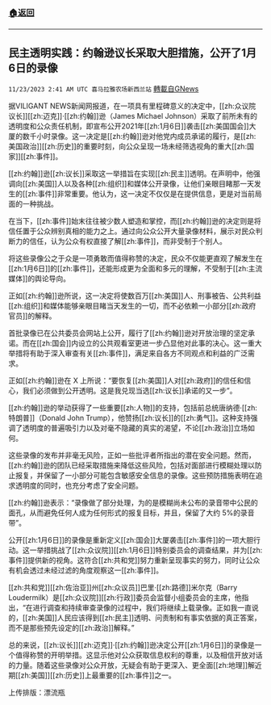 ###  [:house:返回](README.md)
---


## 民主透明实践：约翰逊议长采取大胆措施，公开了1月6日的录像
`11/23/2023 2:41 AM UTC 喜马拉雅农场新西兰站` [轉載自GNews](https://gnews.org/articles/2006394)

据VILIGANT NEWS新闻网报道，在一项具有里程碑意义的决定中，[[zh:众议院议长]][[zh:迈克]]·[[zh:约翰]]逊（James Michael Johnson）采取了前所未有的透明度和公众责任机制，即宣布公开2021年[[zh:1月6日]]袭击[[zh:美国国会]]大厦的数千小时录像。这一决定是[[zh:约翰]]逊对他党内成员承诺的履行，是[[zh:美国政治]][[zh:历史]]的重要时刻，向公众呈现一场未经筛选视角的重大[[zh:国家]][[zh:事件]]。

[[zh:约翰]]逊[[zh:议长]]采取这一举措旨在实现[[zh:民主]]透明。在声明中，他强调向[[zh:美国]]人以及各种[[zh:组织]]和媒体公开录像，让他们亲眼目睹那一天发生的[[zh:事件]]非常重要。他认为，这一决定不仅仅是在提供信息，更是对当前局面的一种挑战。

在当下，[[zh:事件]]始末往往被少数人塑造和掌控，而[[zh:约翰]]逊的决定则是将信任置于公众辨别真相的能力之上。通过向公众公开大量录像材料，展示对民众判断力的信任，认为公众有权直接了解[[zh:事件]]，而非受制于个别人。

将这些录像公之于众是一项勇敢而值得称赞的决定，民众不仅能更直观了解发生在[[zh:1月6日]]的[[zh:事件]]，还能形成更为全面和多元的理解，不受制于[[zh:主流媒体]]的舆论导向。

正如[[zh:约翰]]逊所说，这一决定将使数百万[[zh:美国]]人、刑事被告、公共利益[[zh:组织]]和媒体能够亲眼目睹当天发生的一切，而不必依赖一小部分[[zh:政府官员]]的解释。

首批录像已在公共委员会网站上公开，履行了[[zh:约翰]]逊对开放治理的坚定承诺。而在[[zh:国会]]内设立的公共观看室更进一步凸显他对此事的决心。这一重大举措将有助于深入审查有关[[zh:事件]]，满足来自各方不同观点和利益的广泛需求。

正如[[zh:约翰]]逊在 X 上所说：“要恢复[[zh:美国]]人对[[zh:政府]]的信任和信心，我们必须做到公开透明。这是我兑现当选[[zh:议长]]承诺的又一步”。

[[zh:约翰]]逊的举动获得了一些重要[[zh:人物]]的支持，包括前总统唐纳德·[[zh:特朗普]]（Donald John Trump），他赞扬[[zh:议长]]的[[zh:勇气]]。这种支持强调了透明度的普遍吸引力以及对毫不隐藏的真实的渴望，不论[[zh:政治]]立场如何。

这些录像的发布并非毫无风险，正如一些批评者所指出的潜在安全问题。然而，[[zh:约翰]]逊的团队已经采取措施来降低这些风险，包括对面部进行模糊处理以防止报复，并保留了一小部分可能包含敏感安全信息的录像。这些预防措施表明在追求透明度的同时，也充分考虑了安全问题。

[[zh:约翰]]逊表示：“录像做了部分处理，为的是模糊尚未公布的录音带中公民的面孔，从而避免任何人成为任何形式的报复目标，并且，保留了大约 5%的录音带”。

公开[[zh:1月6日]]的录像是重新定义[[zh:国会]]大厦袭击[[zh:事件]]的一项大胆行动。这一举措挑战了[[zh:众议院]][[zh:1月6日]]特别委员会的调查结果，并为[[zh:事件]]提供新的视角。这符合[[zh:共和党]]努力重新呈现事实的努力，同时让公众有机会透过未经过滤的角度观察这一[[zh:事件]]。

[[zh:共和党]][[zh:佐治亚]]州[[zh:众议员]]巴里·[[zh:路德]]米尔克（Barry Loudermilk）是[[zh:众议院]][[zh:行政]]委员会监督小组委员会的主席，他指出，“在进行调查和持续审查录像的过程中，我们将继续上载录像。正如我一直说的，[[zh:美国]]人民应该得到[[zh:民主]]透明、问责制和有事实依据的真正答案，而不是那些预先设定的[[zh:政治]]解释。”

总的来说，[[zh:议长]][[zh:迈克]]·[[zh:约翰]]逊决定公开[[zh:1月6日]]的录像是一个值得称赞的开明举措。这显示他对公众获取信息权利的尊重，以及相信开放对话的力量。随着这些录像对公众开放，无疑会有助于更深入、更全面[[zh:地理]]解近期[[zh:美国]][[zh:历史]]上最重要的[[zh:事件]]之一。

上传排版：漂流瓶
